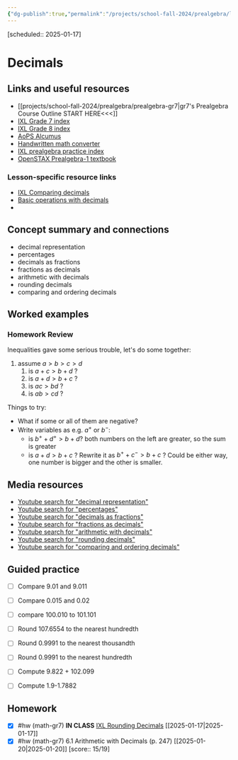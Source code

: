 ```yaml
---
{"dg-publish":true,"permalink":"/projects/school-fall-2024/prealgebra/lessons/6-1-decimals/"}
---
```



[scheduled:: 2025-01-17] 

#  Decimals

## Links and useful resources 

- [[projects/school-fall-2024/prealgebra/prealgebra-gr7\|gr7's Prealgebra Course Outline START HERE<<<]]
- [IXL Grade 7 index](https://www.ixl.com/math/grade-7)
- [IXL Grade 8 index](https://www.ixl.com/math/grade-8)
- [AoPS Alcumus](https://artofproblemsolving.com/teacher/students)
- [Handwritten math converter](https://webdemo.myscript.com/views/math/index.html#)
- [IXL prealgebra practice index](https://www.ixl.com/math/grade-7)
- [OpenSTAX Prealgebra-1 textbook](https://openstax.org/books/prealgebra-2e/pages/1-introduction)


### Lesson-specific resource links


- [IXL Comparing decimals](https://www.ixl.com/math/grade-7/round-decimals) 
- [Basic operations with decimals](https://www.youtube.com/watch?v=PF6r1N6rglY) 
-  


## Concept summary and connections


- decimal representation 
- percentages 
- decimals as fractions 
- fractions as decimals 
- arithmetic with decimals 
- rounding decimals 
- comparing and ordering decimals 

## Worked examples

### Homework Review

Inequalities gave some serious trouble, let's do some together:
1. assume $a > b > c > d$
    1. is $a+c > b+d$ ?
    2. is $a+d > b+c$ ?
    3. is $ac > bd$ ?
    4. is $ab > cd$ ?

Things to try: 
- What if some or all of them are negative?
- Write variables as e.g. $a^+$ or $b^-$:
    - is $b^++d^+ > b + d$? both numbers on the left are greater, so the sum is greater
    - is $a+d > b+c$ ? Rewrite it as $b^+ + c^- > b + c$ ? Could be either way, one number is bigger and the other is smaller.

## Media resources

- [Youtube search for "decimal representation"](https://www.youtube.com/results?search_query=decimal%20representation)  
- [Youtube search for "percentages"](https://www.youtube.com/results?search_query=percentages)  
- [Youtube search for "decimals as fractions"](https://www.youtube.com/results?search_query=decimals%20as%20fractions)  
- [Youtube search for "fractions as decimals"](https://www.youtube.com/results?search_query=fractions%20as%20decimals)  
- [Youtube search for "arithmetic with decimals"](https://www.youtube.com/results?search_query=arithmetic%20with%20decimals)  
- [Youtube search for "rounding decimals"](https://www.youtube.com/results?search_query=rounding%20decimals)  
- [Youtube search for "comparing and ordering decimals"](https://www.youtube.com/results?search_query=comparing%20and%20ordering%20decimals)  

## Guided practice


- [ ] Compare 9.01 and 9.011  
- [ ] Compare 0.015 and 0.02  
- [ ] compare 100.010 to 101.101  
- [ ] Round 107.6554 to the nearest hundredth  
- [ ] Round 0.9991 to the nearest thousandth  
- [ ] Round 0.9991 to the nearest hundredth  
- [ ] Compute 9.822 + 102.099  
- [ ] Compute 1.9-1.7882  


## Homework


- [x] #hw (math-gr7) **IN CLASS** [IXL Rounding Decimals](https://www.ixl.com/math/grade-7/round-decimals) [[2025-01-17\|2025-01-17]]
- [x] #hw (math-gr7) 6.1 Arithmetic with Decimals (p. 247) [[2025-01-20\|2025-01-20]] [score:: 15/19]
